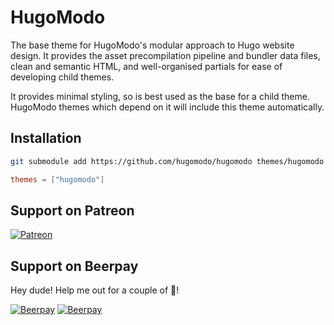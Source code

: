 # HugoModo

The base theme for HugoModo's modular approach to Hugo website design. It provides the asset precompilation pipeline and bundler data files, clean and semantic HTML, and well-organised partials for ease of developing child themes.

It provides minimal styling, so is best used as the base for a child theme. HugoModo themes which depend on it will include this theme automatically.

## Installation

```bash
git submodule add https://github.com/hugomodo/hugomodo themes/hugomodo
```

```toml
themes = ["hugomodo"]
```

## Support on Patreon
[![Patreon](https://c5.patreon.com/external/logo/become_a_patron_button.png)](https://www.patreon.com/bePatron?u=4780882)

## Support on Beerpay
Hey dude! Help me out for a couple of :beers:!

[![Beerpay](https://beerpay.io/hugomodo/hugomodo/badge.svg?style=beer-square)](https://beerpay.io/hugomodo/hugomodo)  [![Beerpay](https://beerpay.io/hugomodo/hugomodo/make-wish.svg?style=flat-square)](https://beerpay.io/hugomodo/hugomodo?focus=wish)
